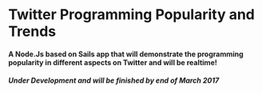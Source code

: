 # Twitter Programming Popularity and Trends

#### A Node.Js based on Sails app that will demonstrate the programming popularity in different aspects on Twitter and will be realtime!


##### Under Development and will be finished by end of March 2017